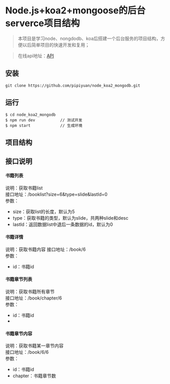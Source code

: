 # Node.js+koa2+mongoose的后台serverce项目结构
> 本项目是学习node、nongdodb、koa后搭建一个后台服务的项目结构，方便以后简单项目的快速开发和复用；  

> 在线api地址：[API](http://120.77.81.108:3000/booklist?size=6&type=slide&lastId=0)
## 安装
```
git clone https://github.com/pipiyuan/node_koa2_mongodb.git
```
## 运行
```
$ cd node_koa2_mongodb
$ npm run dev           // 测试开发
$ npm start             // 生成环境
```
## 项目结构

## 接口说明

#### 书籍列表
说明：获取书籍list  
接口地址：/booklist?size=6&type=slide&lastId=0  
参数：  
* size：获取list的长度，默认为5  
* type：获取书籍的类型，默认为slide，共两种slide和desc  
* lastId：返回数据list中退后一条数据的id，默认为0 

#### 书籍详情
说明：获取书籍内容 
接口地址：/book/6  
参数：  
* id：书籍id  

#### 书籍章节列表
说明：获取书籍所有章节  
接口地址：/book/chapter/6  
参数：  
* id：书籍id 
* 

#### 书籍章节内容
说明：获取书籍某一章节内容  
接口地址：/book/6/6  
参数：  
* id：书籍id
* chapter：书籍章节数